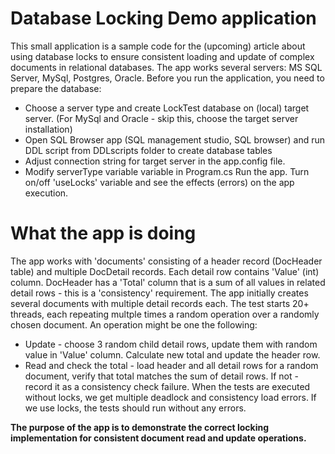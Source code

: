 ﻿# Database Locking Demo application
This small application is a sample code for the (upcoming) article about using database locks to ensure consistent loading and update of complex documents in relational databases. The app works several servers: MS SQL Server, MySql, Postgres, Oracle. 
Before you run the application, you need to prepare the database:
* Choose a server type and create LockTest database on (local) target server. (For MySql and Oracle - skip this, choose the target server installation)
* Open SQL Browser app (SQL management studio, SQL browser) and run DDL script from DDLscripts folder to create database tables
* Adjust connection string for target server in the app.config file. 
* Modify serverType variable variable in Program.cs
Run the app. Turn on/off 'useLocks' variable and see the effects (errors) on the app execution. 

# What the app is doing
The app works with 'documents' consisting of a header record (DocHeader table) and multiple DocDetail records. Each detail row contains 'Value' (int) column. DocHeader has a 'Total' column that is a sum of all values in related detail rows - this is a 'consistency' requirement.
The app initially creates several documents with multiple detail records each. The test starts 20+ threads, each repeating multple times a random operation over a randomly chosen document. An operation might be one the following: 
* Update - choose 3 random child detail rows, update them with random value in 'Value' column. Calculate new total and update the header row. 
* Read and check the total - load header and all detail rows for a random document, verify that total matches the sum of detail rows. If not - record it as a consistency check failure. 
When the tests are executed without locks, we get multiple deadlock and consistency load errors. If we use locks, the tests should run without any errors. 

**The purpose of the app is to demonstrate the correct locking implementation for consistent document read and update operations.** 
